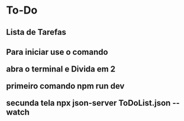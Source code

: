 # To-Do
 <h2>Lista de Tarefas<h2> 
 <p>Para iniciar use o comando</p>
 <p>abra o terminal e Divida em 2</p>
 <p>primeiro comando npm run dev</p>
 secunda tela npx json-server ToDoList.json --watch